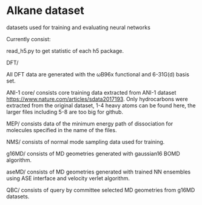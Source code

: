 # Alkane dataset
datasets used for training and evaluating neural networks

Currently consist:

read_h5.py to get statistic of each h5 package.


DFT/

All DFT data are generated with the ωB96x functional and 6-31G(d) basis set.


ANI-1 core/
consists core training data extracted from ANI-1 dataset https://www.nature.com/articles/sdata2017193.
Only hydrocarbons were extracted from the original dataset, 1-4 heavy atoms can be found here, the larger files including 5-8 are too big for github.

MEP/
consists data of the minimum energy path of dissociation for molecules specified in the name of the files. 

NMS/
consists of normal mode sampling data used for training.

g16MD/
consists of MD geometries generated with gaussian16 BOMD algorithm.

aseMD/
consists of MD geometries generated with trained NN ensembles using ASE interface and velocity verlet algorithm.

QBC/
consists of query by committee selected MD geometries from g16MD datasets.

